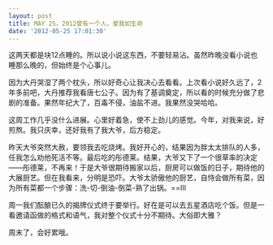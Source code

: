 ```yaml
---
layout: post
title: MAY 25，2012曾有一个人，爱我如生命
date: '2012-05-25 17:01:30'
---
```



 这两天都是块12点睡的。所以说小说这东西，不要轻易沾。虽然昨晚没看小说也睡那么晚的，但始终是个心事儿。

 因为大丹哭湿了两个枕头，所以好奇心让我决心去看看。上次看小说好久远了，2年多前吧，大丹推荐我看唐七公子。因为有了基调奠定，所以看的时候充分做了悲剧的准备。果然年纪大了，百毒不侵，油盐不进。我果然没哭哈哈。

 这周工作几乎没什么进展。心里好着急，使不上劲儿的感觉。今年，对我来说，好煎熬。我只庆幸，还好我有了我大爷，后方稳定。

 昨天大爷突然大赦，要领我去吃烧烤。我好开心的，结果因为胖太太排队的人多，任我怎么劝他死活不等。最后吃的彤德莱。结果，大爷又下了一个很草率的决定——彤德莱，不再来！于是大爷很期待搬家以后，厨房可以做饭的日子，期待他的大展厨艺。但在我看来，分明是恐吓。大爷太骄傲他的厨艺，自恃会做所有菜，因为所有菜都一个步骤：洗-切-倒油-倒菜-熟了出锅。==III

 周一我们酝酿已久的揭牌仪式终于要举行。好在是可以去五星酒店吃个饭。但是一看邀请函做的格式和语气，我对整个仪式十分不期待。大俗即大雅？

 周末了，会好累哦。


